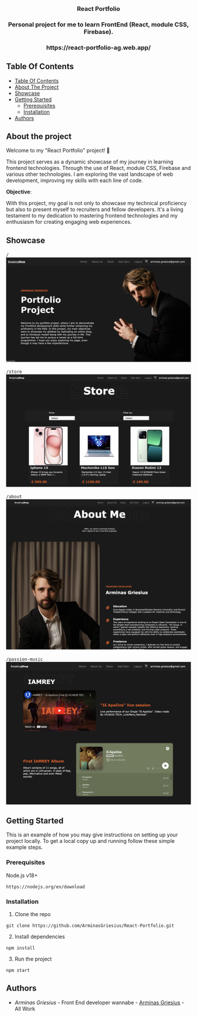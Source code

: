 <h3 align="center">React Portfolio</h3>

<h3 align="center">Personal project for me to learn FrontEnd (React, module CSS, Firebase).</h3>

<h3 align="center">https://react-portfolio-ag.web.app/</h3>

## Table Of Contents

- [Table Of Contents](#table-of-contents)
- [About The Project](#about-the-project)
- [Showcase](#showcase)
- [Getting Started](#getting-started)
  - [Prerequisites](#prerequisites)
  - [Installation](#installation)
- [Authors](#authors)

## About the project

Welcome to my "React Portfolio" project! 🚀

This project serves as a dynamic showcase of my journey in learning frontend technologies. Through the use of React, module CSS, Firebase and various other technologies. I am exploring the vast landscape of web development, improving my skills with each line of code.

**Objective**:

With this project, my goal is not only to showcase my technical proficiency but also to present myself to recruiters and fellow developers. It's a living testament to my dedication to mastering frontend technologies and my enthusiasm for creating engaging web experiences.

## Showcase

`/`
![Home Page](screenshots/1.png)

`/store`
![Store](screenshots/2.png)

`/about`
![About Me](screenshots/3.png)

`/passion-music`
![Passions](screenshots/4.png)

## Getting Started

This is an example of how you may give instructions on setting up your project locally.
To get a local copy up and running follow these simple example steps.

### Prerequisites

Node.js v18+

```
https://nodejs.org/en/download
```

### Installation

1. Clone the repo

```
git clone https://github.com/ArminasGriesius/React-Portfolio.git
```

2. Install dependencies

```
npm install
```

3. Run the project

```
npm start
```

## Authors

- _Arminas Griesius_ - Front End developer wannabe - [Arminas Griesius](https://github.com/ArminasGriesius) - All Work
